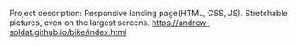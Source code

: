 Project description:
Responsive landing page(HTML, CSS, JS). Stretchable pictures, even on the largest screens.
https://andrew-soldat.github.io/bike/index.html
